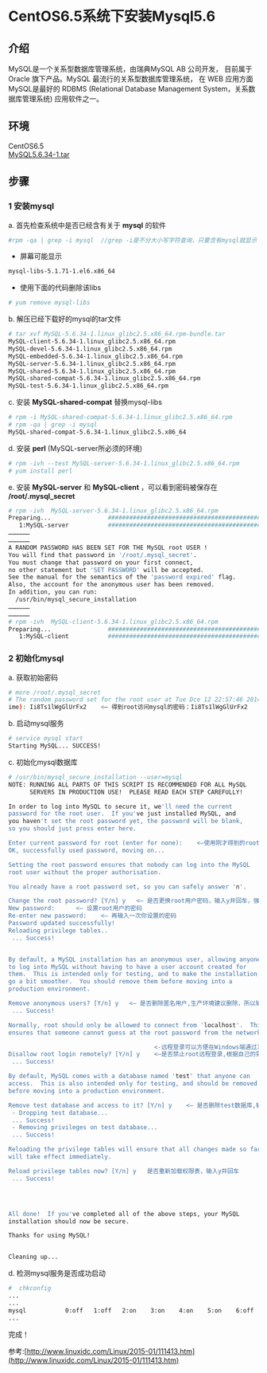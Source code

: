 # CentOS6.5系统下安装Mysql5.6

## 介绍
MySQL是一个关系型数据库管理系统，由瑞典MySQL AB 公司开发，
目前属于 Oracle 旗下产品。MySQL 最流行的关系型数据库管理系统，
在 WEB 应用方面MySQL是最好的 RDBMS (Relational Database Management System，关系数据库管理系统) 应用软件之一。

## 环境
CentOS6.5  
[MySQL5.6.34-1.tar](http://mirrors.sohu.com/mysql/MySQL-5.6/MySQL-5.6.34-1.linux_glibc2.5.x86_64.rpm-bundle.tar)

## 步骤
### 1 安装mysql

a. 首先检查系统中是否已经含有关于 **mysql** 的软件

```bash
#rpm -qa | grep -i mysql  //grep -i是不分大小写字符查询，只要含有mysql就显示
```
+ 屏幕可能显示
```bash
mysql-libs-5.1.71-1.el6.x86_64
```
+ 使用下面的代码删除该libs
```bash
# yum remove mysql-libs
```

b. 解压已经下载好的mysql的tar文件

```bash
# tar xvf MySQL-5.6.34-1.linux_glibc2.5.x86_64.rpm-bundle.tar
MySQL-client-5.6.34-1.linux_glibc2.5.x86_64.rpm
MySQL-devel-5.6.34-1.linux_glibc2.5.x86_64.rpm
MySQL-embedded-5.6.34-1.linux_glibc2.5.x86_64.rpm
MySQL-server-5.6.34-1.linux_glibc2.5.x86_64.rpm
MySQL-shared-5.6.34-1.linux_glibc2.5.x86_64.rpm
MySQL-shared-compat-5.6.34-1.linux_glibc2.5.x86_64.rpm
MySQL-test-5.6.34-1.linux_glibc2.5.x86_64.rpm
```
c. 安装 **MySQL-shared-compat** 替换mysql-libs

```bash
# rpm -i MySQL-shared-compat-5.6.34-1.linux_glibc2.5.x86_64.rpm 
# rpm -qa | grep -i mysql
MySQL-shared-compat-5.6.34-1.linux_glibc2.5.x86_64
```
d. 安装 **perl** (MySQL-server所必须的环境)

```bash
# rpm -ivh --test MySQL-server-5.6.34-1.linux_glibc2.5.x86_64.rpm
# yum install perl
```
e. 安装 **MySQL-server** 和 **MySQL-client** ，可以看到密码被保存在 **/root/.mysql_secret**

```bash
# rpm -ivh  MySQL-server-5.6.34-1.linux_glibc2.5.x86_64.rpm
Preparing...                ########################################### [100%]
   1:MySQL-server           ########################################### [100%]
………………
………………
A RANDOM PASSWORD HAS BEEN SET FOR THE MySQL root USER !
You will find that password in '/root/.mysql_secret'.
You must change that password on your first connect,
no other statement but 'SET PASSWORD' will be accepted.
See the manual for the semantics of the 'password expired' flag.
Also, the account for the anonymous user has been removed.
In addition, you can run:
  /usr/bin/mysql_secure_installation
………………
………………
# rpm -ivh  MySQL-client-5.6.34-1.linux_glibc2.5.x86_64.rpm
Preparing...                ########################################### [100%]
   1:MySQL-client           ########################################### [100%]
```
### 2 初始化mysql

a. 获取初始密码

```bash
# more /root/.mysql_secret
# The random password set for the root user at Tue Dce 12 22:57:46 2014 (local t
ime): Ii8Ts1lWgGlUrFx2    <– 得到root访问mysql的密码：Ii8Ts1lWgGlUrFx2
```
b. 启动mysql服务

```bash
# service mysql start
Starting MySQL... SUCCESS! 
```
c. 初始化mysql数据库

```bash
# /usr/bin/mysql_secure_installation --user=mysql
NOTE: RUNNING ALL PARTS OF THIS SCRIPT IS RECOMMENDED FOR ALL MySQL
      SERVERS IN PRODUCTION USE!  PLEASE READ EACH STEP CAREFULLY!

In order to log into MySQL to secure it, we'll need the current
password for the root user.  If you've just installed MySQL, and
you haven't set the root password yet, the password will be blank,
so you should just press enter here.

Enter current password for root (enter for none):    <–使用刚才得到的root的密码 Ii8Ts1lWgGlUrFx2
OK, successfully used password, moving on...

Setting the root password ensures that nobody can log into the MySQL
root user without the proper authorisation.

You already have a root password set, so you can safely answer 'n'.

Change the root password? [Y/n] y   <– 是否更换root用户密码，输入y并回车，强烈建议更换
New password:      <– 设置root用户的密码
Re-enter new password:    <– 再输入一次你设置的密码
Password updated successfully!
Reloading privilege tables..
 ... Success!


By default, a MySQL installation has an anonymous user, allowing anyone
to log into MySQL without having to have a user account created for
them.  This is intended only for testing, and to make the installation
go a bit smoother.  You should remove them before moving into a
production environment.

Remove anonymous users? [Y/n] y   <– 是否删除匿名用户,生产环境建议删除，所以输入y并回车
 ... Success!

Normally, root should only be allowed to connect from 'localhost'.  This
ensures that someone cannot guess at the root password from the network.

                                         <-远程登录可以方便在Windows端通过某些工具直接访问linux下的数据库
Disallow root login remotely? [Y/n] y    <–是否禁止root远程登录,根据自己的需求选择Y/n并回车
 ... Success!

By default, MySQL comes with a database named 'test' that anyone can
access.  This is also intended only for testing, and should be removed
before moving into a production environment.

Remove test database and access to it? [Y/n] y    <– 是否删除test数据库,输入y并回车
 - Dropping test database...
 ... Success!
 - Removing privileges on test database...
 ... Success!

Reloading the privilege tables will ensure that all changes made so far
will take effect immediately.

Reload privilege tables now? [Y/n] y   是否重新加载权限表，输入y并回车
 ... Success!




All done!  If you've completed all of the above steps, your MySQL
installation should now be secure.

Thanks for using MySQL!


Cleaning up...
```
d. 检测mysql服务是否成功启动

```bash
#  chkconfig
...
...
mysql           0:off   1:off   2:on    3:on    4:on    5:on    6:off   <-看到这个OK了
...
```
完成！

参考:[http://www.linuxidc.com/Linux/2015-01/111413.htm](http://www.linuxidc.com/Linux/2015-01/111413.htm)
